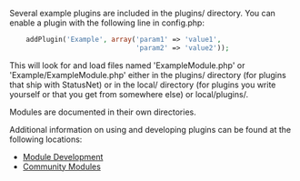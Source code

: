 Several example plugins are included in the plugins/ directory. You
can enable a plugin with the following line in config.php:

```php
    addPlugin('Example', array('param1' => 'value1',
                               'param2' => 'value2'));
```

This will look for and load files named 'ExampleModule.php' or
'Example/ExampleModule.php' either in the plugins/ directory (for
plugins that ship with StatusNet) or in the local/ directory (for
plugins you write yourself or that you get from somewhere else) or
local/plugins/.

Modules are documented in their own directories.

Additional information on using and developing plugins can be found
at the following locations:

* [Module Development](../DOCUMENTATION/DEVELOPERS/Modules/README.md)
* [Community Modules](https://git.gnu.io/gnu/gnu-social/wikis/GNU-Social-Community-Modules)
